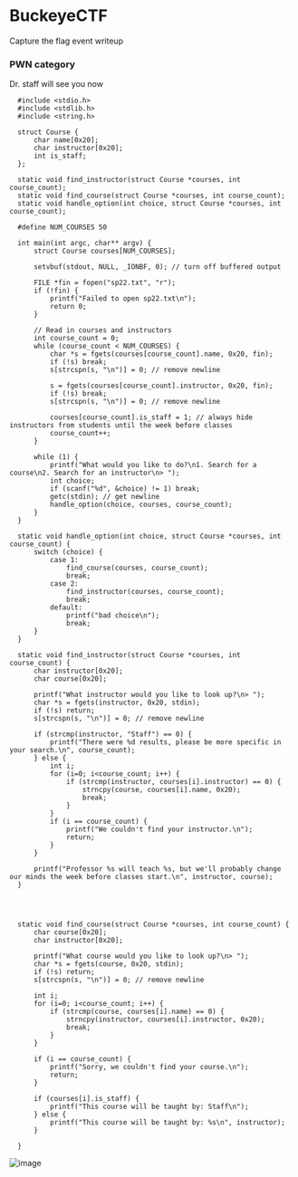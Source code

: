 # BuckeyeCTF
Capture the flag event writeup

### PWN category


Dr. staff will see you now

      #include <stdio.h>
      #include <stdlib.h>
      #include <string.h>

      struct Course {
          char name[0x20];
          char instructor[0x20];
          int is_staff;
      };

      static void find_instructor(struct Course *courses, int course_count);
      static void find_course(struct Course *courses, int course_count);
      static void handle_option(int choice, struct Course *courses, int course_count);

      #define NUM_COURSES 50

      int main(int argc, char** argv) {
          struct Course courses[NUM_COURSES];

          setvbuf(stdout, NULL, _IONBF, 0); // turn off buffered output

          FILE *fin = fopen("sp22.txt", "r");
          if (!fin) {
              printf("Failed to open sp22.txt\n");
              return 0;
          }

          // Read in courses and instructors
          int course_count = 0;
          while (course_count < NUM_COURSES) {
              char *s = fgets(courses[course_count].name, 0x20, fin);
              if (!s) break;
              s[strcspn(s, "\n")] = 0; // remove newline

              s = fgets(courses[course_count].instructor, 0x20, fin);
              if (!s) break;
              s[strcspn(s, "\n")] = 0; // remove newline

              courses[course_count].is_staff = 1; // always hide instructors from students until the week before classes
              course_count++;
          }

          while (1) {
              printf("What would you like to do?\n1. Search for a course\n2. Search for an instructor\n> ");
              int choice;
              if (scanf("%d", &choice) != 1) break;
              getc(stdin); // get newline
              handle_option(choice, courses, course_count);
          }
      }

      static void handle_option(int choice, struct Course *courses, int course_count) {
          switch (choice) {
              case 1:
                  find_course(courses, course_count);
                  break;
              case 2:
                  find_instructor(courses, course_count);
                  break;
              default:
                  printf("bad choice\n");
                  break;
          }
      }

      static void find_instructor(struct Course *courses, int course_count) {
          char instructor[0x20];
          char course[0x20];

          printf("What instructor would you like to look up?\n> ");
          char *s = fgets(instructor, 0x20, stdin);
          if (!s) return;
          s[strcspn(s, "\n")] = 0; // remove newline

          if (strcmp(instructor, "Staff") == 0) {
              printf("There were %d results, please be more specific in your search.\n", course_count);
          } else {
              int i;
              for (i=0; i<course_count; i++) {
                  if (strcmp(instructor, courses[i].instructor) == 0) {
                      strncpy(course, courses[i].name, 0x20);
                      break;
                  }
              }
              if (i == course_count) {
                  printf("We couldn't find your instructor.\n");
                  return;
              }
          }

          printf("Professor %s will teach %s, but we'll probably change our minds the week before classes start.\n", instructor, course);
      }




      static void find_course(struct Course *courses, int course_count) {
          char course[0x20];
          char instructor[0x20];

          printf("What course would you like to look up?\n> ");
          char *s = fgets(course, 0x20, stdin);
          if (!s) return;
          s[strcspn(s, "\n")] = 0; // remove newline

          int i;
          for (i=0; i<course_count; i++) {
              if (strcmp(course, courses[i].name) == 0) {
                  strncpy(instructor, courses[i].instructor, 0x20);
                  break;
              }
          }

          if (i == course_count) {
              printf("Sorry, we couldn't find your course.\n");
              return;
          }

          if (courses[i].is_staff) {
              printf("This course will be taught by: Staff\n");
          } else {
              printf("This course will be taught by: %s\n", instructor);
          }

      }

![image](https://user-images.githubusercontent.com/71208443/138665933-89e6f7f6-ad9e-4e04-9535-1d769c0f5bf7.png)
